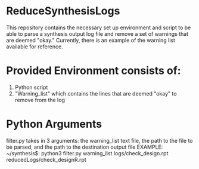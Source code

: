 # ReduceSynthesisLogs

This repository contains the necessary set up environment and script to be able to parse a synthesis output log file and remove a set of warnings that are deemed "okay." Currently, there is an example of the warning list available for reference.  

# Provided Environment consists of: 
  1. Python script
  2. "Warning_list" which contains the lines that are deemed "okay" to remove from the log


# Python Arguments
  filter.py takes in 3 arguments: the warning_list text file, the path to the file to be parsed, and the path to the destination output file
  EXAMPLE: ~/synthesis$: python3 filter.py warning_list logs/check_design.rpt reducedLogs/check_designR.rpt
  
  

